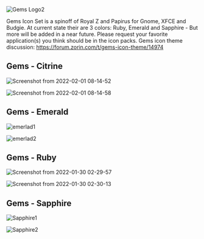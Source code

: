![Gems Logo2](https://user-images.githubusercontent.com/60283532/151894248-5c417698-1a5c-4934-b8a0-3570c5a8a862.png)


Gems Icon Set is a spinoff of Royal Z and Papirus for Gnome, XFCE and Budgie. At current state their are 3 colors: Ruby, Emerald and Sapphire - But more will be added in a near future. Please request your favorite application(s) you think should be in the icon packs.
Gems icon theme discussion: https://forum.zorin.com/t/gems-icon-theme/14974


Gems - Citrine 
--

![Screenshot from 2022-02-01 08-14-52](https://user-images.githubusercontent.com/60283532/151927556-2f3446fc-e3ca-46bd-9619-22b497dacfbb.png)

![Screenshot from 2022-02-01 08-14-58](https://user-images.githubusercontent.com/60283532/151927580-917a6e09-8452-40ee-a565-3223eeeaf953.png)



Gems - Emerald
--
![emerlad1](https://user-images.githubusercontent.com/60283532/151895700-4a27a045-e824-4fb4-a2cc-7cdfd8f2bfbb.jpeg)

![emerlad2](https://user-images.githubusercontent.com/60283532/151895719-30874b43-a726-40ce-b597-278315122fd6.jpeg)



Gems - Ruby
--
![Screenshot from 2022-01-30 02-29-57](https://user-images.githubusercontent.com/60283532/151683240-f403b47c-1c45-4059-b6b6-037a692f4757.png)

![Screenshot from 2022-01-30 02-30-13](https://user-images.githubusercontent.com/60283532/151683242-ae59a028-b0a6-4dd1-8452-fb536b2d95ab.png)



Gems - Sapphire
--
![Sapphire1](https://user-images.githubusercontent.com/60283532/151895645-dd435dd9-f25b-49ae-bcda-a8607fae1d9a.jpeg)

![Sapphire2](https://user-images.githubusercontent.com/60283532/151895663-b1563464-bd9d-4050-b8c6-8c98d5090ba0.jpeg)
